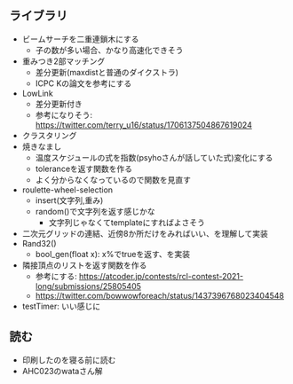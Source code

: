 ## ライブラリ
- ビームサーチを二重連鎖木にする
    - 子の数が多い場合、かなり高速化できそう
- 重みつき2部マッチング
    - 差分更新(maxdistと普通のダイクストラ)
    - ICPC Kの論文を参考にする
- LowLink
    - 差分更新付き
    - 参考になりそう: https://twitter.com/terry_u16/status/1706137504867619024
- クラスタリング
- 焼きなまし
    - 温度スケジュールの式を指数(psyhoさんが話していた式)変化にする
    - toleranceを返す関数を作る
    - よく分からなくなっているので関数を見直す
- roulette-wheel-selection
    - insert(文字列,重み)
    - random()で文字列を返す感じかな
        - 文字列じゃなくてtemplate<T>にすればよさそう
- 二次元グリッドの連結、近傍8か所だけをみればいい、を理解して実装
- Rand32()
    - bool_gen(float x): x%でtrueを返す、を実装
- 隣接頂点のリストを返す関数を作る
    - 参考にする: https://atcoder.jp/contests/rcl-contest-2021-long/submissions/25805405
    - https://twitter.com/bowwowforeach/status/1437396768023404548
- testTimer: いい感じに
## 読む
- 印刷したのを寝る前に読む
- AHC023のwataさん解